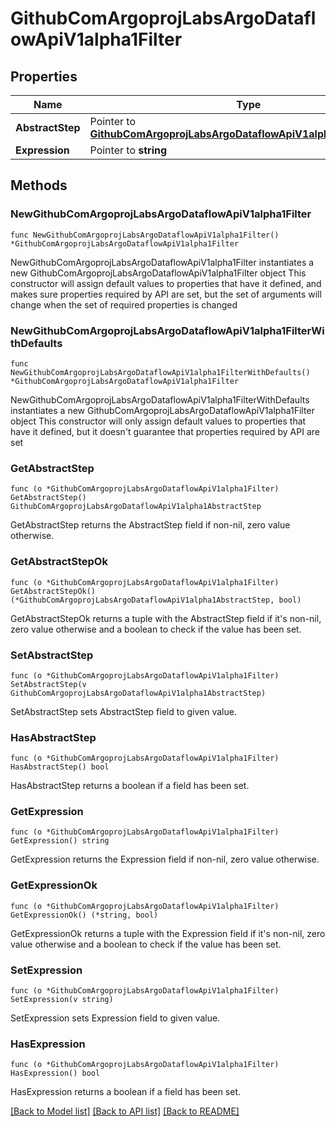 # GithubComArgoprojLabsArgoDataflowApiV1alpha1Filter

## Properties

Name | Type | Description | Notes
------------ | ------------- | ------------- | -------------
**AbstractStep** | Pointer to [**GithubComArgoprojLabsArgoDataflowApiV1alpha1AbstractStep**](GithubComArgoprojLabsArgoDataflowApiV1alpha1AbstractStep.md) |  | [optional] 
**Expression** | Pointer to **string** |  | [optional] 

## Methods

### NewGithubComArgoprojLabsArgoDataflowApiV1alpha1Filter

`func NewGithubComArgoprojLabsArgoDataflowApiV1alpha1Filter() *GithubComArgoprojLabsArgoDataflowApiV1alpha1Filter`

NewGithubComArgoprojLabsArgoDataflowApiV1alpha1Filter instantiates a new GithubComArgoprojLabsArgoDataflowApiV1alpha1Filter object
This constructor will assign default values to properties that have it defined,
and makes sure properties required by API are set, but the set of arguments
will change when the set of required properties is changed

### NewGithubComArgoprojLabsArgoDataflowApiV1alpha1FilterWithDefaults

`func NewGithubComArgoprojLabsArgoDataflowApiV1alpha1FilterWithDefaults() *GithubComArgoprojLabsArgoDataflowApiV1alpha1Filter`

NewGithubComArgoprojLabsArgoDataflowApiV1alpha1FilterWithDefaults instantiates a new GithubComArgoprojLabsArgoDataflowApiV1alpha1Filter object
This constructor will only assign default values to properties that have it defined,
but it doesn't guarantee that properties required by API are set

### GetAbstractStep

`func (o *GithubComArgoprojLabsArgoDataflowApiV1alpha1Filter) GetAbstractStep() GithubComArgoprojLabsArgoDataflowApiV1alpha1AbstractStep`

GetAbstractStep returns the AbstractStep field if non-nil, zero value otherwise.

### GetAbstractStepOk

`func (o *GithubComArgoprojLabsArgoDataflowApiV1alpha1Filter) GetAbstractStepOk() (*GithubComArgoprojLabsArgoDataflowApiV1alpha1AbstractStep, bool)`

GetAbstractStepOk returns a tuple with the AbstractStep field if it's non-nil, zero value otherwise
and a boolean to check if the value has been set.

### SetAbstractStep

`func (o *GithubComArgoprojLabsArgoDataflowApiV1alpha1Filter) SetAbstractStep(v GithubComArgoprojLabsArgoDataflowApiV1alpha1AbstractStep)`

SetAbstractStep sets AbstractStep field to given value.

### HasAbstractStep

`func (o *GithubComArgoprojLabsArgoDataflowApiV1alpha1Filter) HasAbstractStep() bool`

HasAbstractStep returns a boolean if a field has been set.

### GetExpression

`func (o *GithubComArgoprojLabsArgoDataflowApiV1alpha1Filter) GetExpression() string`

GetExpression returns the Expression field if non-nil, zero value otherwise.

### GetExpressionOk

`func (o *GithubComArgoprojLabsArgoDataflowApiV1alpha1Filter) GetExpressionOk() (*string, bool)`

GetExpressionOk returns a tuple with the Expression field if it's non-nil, zero value otherwise
and a boolean to check if the value has been set.

### SetExpression

`func (o *GithubComArgoprojLabsArgoDataflowApiV1alpha1Filter) SetExpression(v string)`

SetExpression sets Expression field to given value.

### HasExpression

`func (o *GithubComArgoprojLabsArgoDataflowApiV1alpha1Filter) HasExpression() bool`

HasExpression returns a boolean if a field has been set.


[[Back to Model list]](../README.md#documentation-for-models) [[Back to API list]](../README.md#documentation-for-api-endpoints) [[Back to README]](../README.md)


